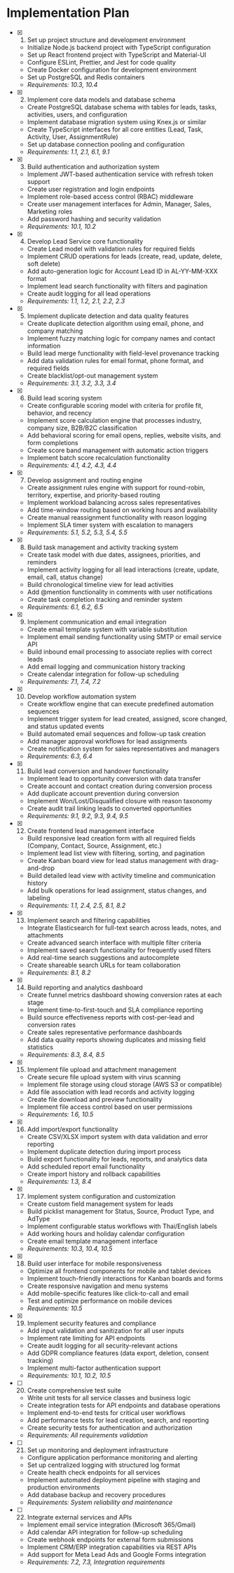 # Implementation Plan

- [x] 1. Set up project structure and development environment
  - Initialize Node.js backend project with TypeScript configuration
  - Set up React frontend project with TypeScript and Material-UI
  - Configure ESLint, Prettier, and Jest for code quality
  - Create Docker configuration for development environment
  - Set up PostgreSQL and Redis containers
  - _Requirements: 10.3, 10.4_

- [x] 2. Implement core data models and database schema
  - Create PostgreSQL database schema with tables for leads, tasks, activities, users, and configuration
  - Implement database migration system using Knex.js or similar
  - Create TypeScript interfaces for all core entities (Lead, Task, Activity, User, AssignmentRule)
  - Set up database connection pooling and configuration
  - _Requirements: 1.1, 2.1, 6.1, 9.1_

- [x] 3. Build authentication and authorization system
  - Implement JWT-based authentication service with refresh token support
  - Create user registration and login endpoints
  - Implement role-based access control (RBAC) middleware
  - Create user management interfaces for Admin, Manager, Sales, Marketing roles
  - Add password hashing and security validation
  - _Requirements: 10.1, 10.2_

- [x] 4. Develop Lead Service core functionality
  - Create Lead model with validation rules for required fields
  - Implement CRUD operations for leads (create, read, update, delete, soft delete)
  - Add auto-generation logic for Account Lead ID in AL-YY-MM-XXX format
  - Implement lead search functionality with filters and pagination
  - Create audit logging for all lead operations
  - _Requirements: 1.1, 1.2, 2.1, 2.2, 2.3_

- [x] 5. Implement duplicate detection and data quality features
  - Create duplicate detection algorithm using email, phone, and company matching
  - Implement fuzzy matching logic for company names and contact information
  - Build lead merge functionality with field-level provenance tracking
  - Add data validation rules for email format, phone format, and required fields
  - Create blacklist/opt-out management system
  - _Requirements: 3.1, 3.2, 3.3, 3.4_

- [x] 6. Build lead scoring system
  - Create configurable scoring model with criteria for profile fit, behavior, and recency
  - Implement score calculation engine that processes industry, company size, B2B/B2C classification
  - Add behavioral scoring for email opens, replies, website visits, and form completions
  - Create score band management with automatic action triggers
  - Implement batch score recalculation functionality
  - _Requirements: 4.1, 4.2, 4.3, 4.4_

- [x] 7. Develop assignment and routing engine
  - Create assignment rules engine with support for round-robin, territory, expertise, and priority-based routing
  - Implement workload balancing across sales representatives
  - Add time-window routing based on working hours and availability
  - Create manual reassignment functionality with reason logging
  - Implement SLA timer system with escalation to managers
  - _Requirements: 5.1, 5.2, 5.3, 5.4, 5.5_

- [x] 8. Build task management and activity tracking system
  - Create task model with due dates, assignees, priorities, and reminders
  - Implement activity logging for all lead interactions (create, update, email, call, status change)
  - Build chronological timeline view for lead activities
  - Add @mention functionality in comments with user notifications
  - Create task completion tracking and reminder system
  - _Requirements: 6.1, 6.2, 6.5_

- [x] 9. Implement communication and email integration
  - Create email template system with variable substitution
  - Implement email sending functionality using SMTP or email service API
  - Build inbound email processing to associate replies with correct leads
  - Add email logging and communication history tracking
  - Create calendar integration for follow-up scheduling
  - _Requirements: 7.1, 7.4, 7.2_

- [x] 10. Develop workflow automation system
  - Create workflow engine that can execute predefined automation sequences
  - Implement trigger system for lead created, assigned, score changed, and status updated events
  - Build automated email sequences and follow-up task creation
  - Add manager approval workflows for lead assignments
  - Create notification system for sales representatives and managers
  - _Requirements: 6.3, 6.4_

- [x] 11. Build lead conversion and handover functionality
  - Implement lead to opportunity conversion with data transfer
  - Create account and contact creation during conversion process
  - Add duplicate account prevention during conversion
  - Implement Won/Lost/Disqualified closure with reason taxonomy
  - Create audit trail linking leads to converted opportunities
  - _Requirements: 9.1, 9.2, 9.3, 9.4, 9.5_

- [x] 12. Create frontend lead management interface
  - Build responsive lead creation form with all required fields (Company, Contact, Source, Assignment, etc.)
  - Implement lead list view with filtering, sorting, and pagination
  - Create Kanban board view for lead status management with drag-and-drop
  - Build detailed lead view with activity timeline and communication history
  - Add bulk operations for lead assignment, status changes, and labeling
  - _Requirements: 1.1, 2.4, 2.5, 8.1, 8.2_

- [x] 13. Implement search and filtering capabilities
  - Integrate Elasticsearch for full-text search across leads, notes, and attachments
  - Create advanced search interface with multiple filter criteria
  - Implement saved search functionality for frequently used filters
  - Add real-time search suggestions and autocomplete
  - Create shareable search URLs for team collaboration
  - _Requirements: 8.1, 8.2_

- [x] 14. Build reporting and analytics dashboard
  - Create funnel metrics dashboard showing conversion rates at each stage
  - Implement time-to-first-touch and SLA compliance reporting
  - Build source effectiveness reports with cost-per-lead and conversion rates
  - Create sales representative performance dashboards
  - Add data quality reports showing duplicates and missing field statistics
  - _Requirements: 8.3, 8.4, 8.5_

- [x] 15. Implement file upload and attachment management
  - Create secure file upload system with virus scanning
  - Implement file storage using cloud storage (AWS S3 or compatible)
  - Add file association with lead records and activity logging
  - Create file download and preview functionality
  - Implement file access control based on user permissions
  - _Requirements: 1.6, 10.5_

- [x] 16. Add import/export functionality
  - Create CSV/XLSX import system with data validation and error reporting
  - Implement duplicate detection during import process
  - Build export functionality for leads, reports, and analytics data
  - Add scheduled report email functionality
  - Create import history and rollback capabilities
  - _Requirements: 1.3, 8.4_

- [x] 17. Implement system configuration and customization
  - Create custom field management system for leads
  - Build picklist management for Status, Source, Product Type, and AdType
  - Implement configurable status workflows with Thai/English labels
  - Add working hours and holiday calendar configuration
  - Create email template management interface
  - _Requirements: 10.3, 10.4, 10.5_

- [x] 18. Build user interface for mobile responsiveness
  - Optimize all frontend components for mobile and tablet devices
  - Implement touch-friendly interactions for Kanban boards and forms
  - Create responsive navigation and menu systems
  - Add mobile-specific features like click-to-call and email
  - Test and optimize performance on mobile devices
  - _Requirements: 10.5_

- [x] 19. Implement security features and compliance

  - Add input validation and sanitization for all user inputs
  - Implement rate limiting for API endpoints
  - Create audit logging for all security-relevant actions
  - Add GDPR compliance features (data export, deletion, consent tracking)
  - Implement multi-factor authentication support
  - _Requirements: 10.1, 10.2, 10.5_

- [ ] 20. Create comprehensive test suite
  - Write unit tests for all service classes and business logic
  - Create integration tests for API endpoints and database operations
  - Implement end-to-end tests for critical user workflows
  - Add performance tests for lead creation, search, and reporting
  - Create security tests for authentication and authorization
  - _Requirements: All requirements validation_

- [ ] 21. Set up monitoring and deployment infrastructure
  - Configure application performance monitoring and alerting
  - Set up centralized logging with structured log format
  - Create health check endpoints for all services
  - Implement automated deployment pipeline with staging and production environments
  - Add database backup and recovery procedures
  - _Requirements: System reliability and maintenance_

- [ ] 22. Integrate external services and APIs
  - Implement email service integration (Microsoft 365/Gmail)
  - Add calendar API integration for follow-up scheduling
  - Create webhook endpoints for external form submissions
  - Implement CRM/ERP integration capabilities via REST APIs
  - Add support for Meta Lead Ads and Google Forms integration
  - _Requirements: 7.2, 7.3, Integration requirements_
